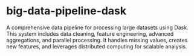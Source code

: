 # big-data-pipeline-dask
A comprehensive data pipeline for processing large datasets using Dask. This system includes data cleaning, feature engineering, advanced aggregations, and parallel processing. It handles missing values, creates new features, and leverages distributed computing for scalable analysis.
